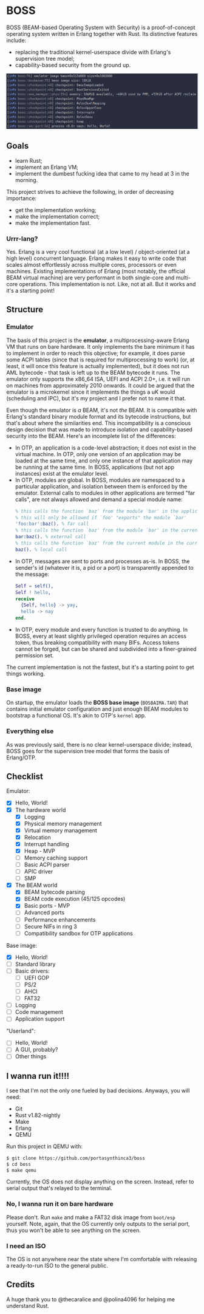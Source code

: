 # BOSS
BOSS (BEAM-based Operating System with Security) is a proof-of-concept operating
system written in Erlang together with Rust. Its distinctive features include:
  - replacing the traditional kernel-userspace divide with Erlang's supervision
    tree model;
  - capability-based security from the ground up.

![BOSS printing Hello, World from Erlang](demo/helloworld.png)

## Goals
  - learn Rust;
  - implement an Erlang VM;
  - implement the dumbest fucking idea that came to my head at 3 in the morning.

This project strives to achieve the following, in order of decreasing
importance:
  - get the implementation working;
  - make the implementation correct;
  - make the implementation fast.

### Urrr-lang?
Yes. Erlang is a very cool functional (at a low level) / object-oriented (at a
high level) concurrent language. Erlang makes it easy to write code that scales
almost effortlessly across multiple cores, processors or even machines. Existing
implementations of Erlang (most notably, the official BEAM virtual machine) are
very performant in both single-core and multi-core operations. This
implementation is not. Like, not at all. But it works and it's a starting point!

## Structure

### Emulator
The basis of this project is the **emulator**, a multiprocessing-aware Erlang VM
that runs on bare hardware. It only implements the bare minimum it has to
implement in order to reach this objective; for example, it does parse some ACPI
tables (since that is required for multiprocessing to work) (or, at least, it
will once this feature is actually implemented), but it does not run AML
bytecode - that task is left up to the BEAM bytecode it runs. The emulator only
supports the x86_64 ISA, UEFI and ACPI 2.0+, i.e. it will run on machines from
approximately 2010 onwards. It could be argued that the emulator is a
microkernel since it implements the things a uK would (scheduling and IPC), but
it's my project and I prefer not to name it that.

Even though the emulator is _a_ BEAM, it's not _the_ BEAM. It is compatible with
Erlang's standard binary module format and its bytecode instructions, but that's
about where the similarities end. This incompatibility is a conscious design
decision that was made to introduce isolation and capability-based security into
the BEAM. Here's an incomplete list of the differences:
  - In OTP, an application is a code-level abstraction; it does not exist in the
    virtual machine. In OTP, only one version of an application may be loaded at
    the same time, and only one instance of that application may be running at
    the same time. In BOSS, applications (but not app instances) exist at the
    emulator level.
  - In OTP, modules are global. In BOSS, modules are namespaced to a particular
    application, and isolation between them is enforced by the emulator.
    External calls to modules in other applications are termed "far calls", are
    not always allowed and demand a special module name:
    ```erl
    % this calls the function `baz' from the module `bar' in the application `foo'
    % this will only be allowed if `foo' "exports" the module `bar'
    'foo:bar':baz(). % far call
    % this calls the function `baz' from the module `bar' in the current app
    bar:baz(). % external call
    % this calls the function `baz' from the current module in the current app
    baz(). % local call
    ```
  - In OTP, messages are sent to ports and processes as-is. In BOSS, the
    sender's id (whatever it is, a pid or a port) is transparently appended to
    the message:
    ```erl
    Self = self(),
    Self ! hello,
    receive
      {Self, hello} -> yay,
      hello -> nay
    end.
    ```
  - In OTP, every module and every function is trusted to do anything. In BOSS,
    every at least slightly privileged operation requires an access token, thus
    breaking compatibility with many BIFs. Access tokens cannot be forged, but
    can be shared and subdivided into a finer-grained permission set.

The current implementation is not the fastest, but it's a starting point to get
things working.

### Base image
On startup, the emulator loads the **BOSS base image** (`BOSBAIMA.TAR`) that
contains initial emulator configuration and just enough BEAM modules to
bootstrap a functional OS. It's akin to OTP's `kernel` app.

### Everything else
As was previously said, there is no clear kernel-userspace divide; instead, BOSS
goes for the supervision tree model that forms the basis of Erlang/OTP.

## Checklist
Emulator:
  - [x] Hello, World!
  - [x] The hardware world
    - [x] Logging
    - [x] Physical memory management
    - [x] Virtual memory management
    - [x] Relocation
    - [x] Interrupt handling
    - [x] Heap - MVP
    - [ ] Memory caching support
    - [ ] Basic ACPI parser
    - [ ] APIC driver
    - [ ] SMP
  - [x] The BEAM world
    - [x] BEAM bytecode parsing
    - [x] BEAM code execution (45/125 opcodes)
    - [x] Basic ports - MVP
    - [ ] Advanced ports
    - [ ] Performance enhancements
    - [ ] Secure NIFs in ring 3
    - [ ] Compatibility sandbox for OTP applications

Base image:
  - [x] Hello, World!
  - [ ] Standard library
  - [ ] Basic drivers:
    - [ ] UEFI GOP
    - [ ] PS/2
    - [ ] AHCI
    - [ ] FAT32
  - [ ] Logging
  - [ ] Code management
  - [ ] Application support

"Userland":
  - [ ] Hello, World!
  - [ ] A GUI, probably?
  - [ ] Other things

## I wanna run it!!!!
I see that I'm not the only one fueled by bad decisions. Anyways, you will need:
  - Git
  - Rust v1.82-nightly
  - Make
  - Erlang
  - QEMU

Run this project in QEMU with:
```shell
$ git clone https://github.com/portasynthinca3/boss
$ cd boss
$ make qemu
```

Currently, the OS does not display anything on the screen. Instead, refer to
serial output that's relayed to the terminal.

### No, I wanna run it on bare hardware
Please don't. Run `make` and make a FAT32 disk image from `boot/esp` yourself.
Note, again, that the OS currently only outputs to the serial port, thus you
won't be able to see anything on the screen.

### I need an ISO
The OS is not anywhere near the state where I'm comfortable with releasing a
ready-to-run ISO to the general public.

## Credits
A huge thank you to @thecaralice and @polina4096 for helping me understand Rust.
